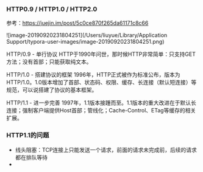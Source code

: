 ### HTTP0.9 / HTTP1.0 / HTTP2.0

参考：https://juejin.im/post/5c0ce870f265da61171c8c66

![image-20190920231804251](/Users/liuyue/Library/Application Support/typora-user-images/image-20190920231804251.png)

HTTP/0.9 - 单行协议
HTTP于1990年问世，那时候HTTP非常简单：只支持GET方法；没有首部；只能获取纯文本。



HTTP/1.0 - 搭建协议的框架
1996年，HTTP正式被作为标准公布，版本为HTTP/1.0。1.0版本增加了首部、状态码、权限、缓存、长连接（默认短连接）等规范，可以说搭建了协议的基本框架。

HTTP/1.1 - 进一步完善
1997年，1.1版本接踵而至。1.1版本的重大改进在于默认长连接；强制客户端提供Host首部；管线化；Cache-Control、ETag等缓存的相关扩展。



### HTTP1.1的问题

- 线头阻塞：TCP连接上只能发送一个请求，前面的请求未完成前，后续的请求都在排队等待
- 

